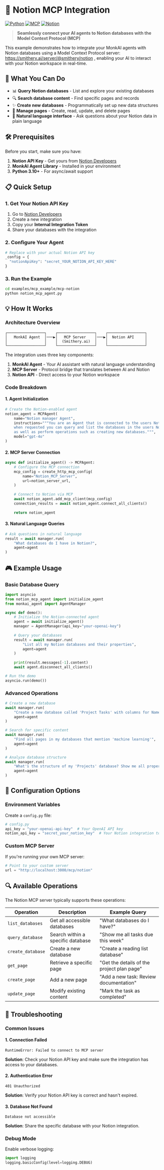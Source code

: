# 🎯 Notion MCP Integration

[![Python](https://img.shields.io/badge/Python-3.10+-blue.svg)](https://python.org)
[![MCP](https://img.shields.io/badge/MCP-Model%20Context%20Protocol-green.svg)](https://modelcontextprotocol.io)
[![Notion](https://img.shields.io/badge/Notion-API-black.svg)](https://developers.notion.com)

> **Seamlessly connect your AI agents to Notion databases with the Model Context Protocol (MCP)**

This example demonstrates how to integrate your MonkAI agents with Notion databases using a Model Context Protocol server: https://smithery.ai/server/@smithery/notion , enabling your AI to interact with your Notion workspace in real-time.

## 🚀 What You Can Do

- 📊 **Query Notion databases** - List and explore your existing databases
- 🔍 **Search database content** - Find specific pages and records
- ✨ **Create new databases** - Programmatically set up new data structures
- 📝 **Manage pages** - Create, read, update, and delete pages
- 🤖 **Natural language interface** - Ask questions about your Notion data in plain language

## 🛠️ Prerequisites

Before you start, make sure you have:

1. **Notion API Key** - Get yours from [Notion Developers](https://developers.notion.com)
2. **MonkAI Agent Library** - Installed in your environment
3. **Python 3.10+** - For async/await support

## 📋 Quick Setup

### 1. Get Your Notion API Key

1. Go to [Notion Developers](https://developers.notion.com)
2. Create a new integration
3. Copy your **Internal Integration Token**
4. Share your databases with the integration

### 2. Configure Your Agent

```python
# Replace with your actual Notion API key
_config = {
  "notionApiKey": "secret_YOUR_NOTION_API_KEY_HERE"
}
```

### 3. Run the Example

```bash
cd examples/mcp_example/mcp-notion
python notion_mcp_agent.py
```

## 💡 How It Works

### Architecture Overview

```
┌─────────────────┐    ┌─────────────────┐    ┌─────────────────┐
│   MonkAI Agent  │───▶│   MCP Server    │───▶│  Notion API     │
│                 │    │  (Smithery.ai)  │    │                 │
└─────────────────┘    └─────────────────┘    └─────────────────┘
```

The integration uses three key components:

1. **MonkAI Agent** - Your AI assistant with natural language understanding
2. **MCP Server** - Protocol bridge that translates between AI and Notion
3. **Notion API** - Direct access to your Notion workspace

### Code Breakdown

#### 1. Agent Initialization

```python
# Create the Notion-enabled agent
notion_agent = MCPAgent(
    name="Notion manager Agent",
    instructions="""You are an Agent that is connected to the users Notion server, 
    when requested you can query and list the databases in the users Notion account 
    as well as perform operations such as creating new databases.""",
    model="gpt-4o"
)
```

#### 2. MCP Server Connection

```python
async def initialize_agent() -> MCPAgent:
    # Configure the MCP connection
    mcp_config = create_http_mcp_config(
        name="Notion_MCP_Server",
        url=notion_server_url,
    )
    
    # Connect to Notion via MCP
    await notion_agent.add_mcp_client(mcp_config)
    connection_results = await notion_agent.connect_all_clients()
    
    return notion_agent
```

#### 3. Natural Language Queries

```python
# Ask questions in natural language
result = await manager.run(
    "What databases do I have in Notion?", 
    agent=agent
)
```

## 🎮 Example Usage

### Basic Database Query

```python
import asyncio
from notion_mcp_agent import initialize_agent
from monkai_agent import AgentManager

async def demo():
    # Initialize the Notion-connected agent
    agent = await initialize_agent()
    manager = AgentManager(api_key="your-openai-key")
    
    # Query your databases
    result = await manager.run(
        "List all my Notion databases and their properties", 
        agent=agent
    )
    
    print(result.messages[-1].content)
    await agent.disconnect_all_clients()

# Run the demo
asyncio.run(demo())
```

### Advanced Operations

```python
# Create a new database
await manager.run(
    "Create a new database called 'Project Tasks' with columns for Name, Status, Due Date, and Priority",
    agent=agent
)

# Search for specific content
await manager.run(
    "Find all pages in my databases that mention 'machine learning'",
    agent=agent
)

# Analyze database structure
await manager.run(
    "What's the structure of my 'Projects' database? Show me all properties and their types",
    agent=agent
)
```

## 🔧 Configuration Options

### Environment Variables

Create a `config.py` file:

```python
# config.py
api_key = "your-openai-api-key"  # Your OpenAI API key
notion_api_key = "secret_your_notion_key"  # Your Notion integration token
```

### Custom MCP Server

If you're running your own MCP server:

```python
# Point to your custom server
url = "http://localhost:3000/mcp/notion"
```

## 🔍 Available Operations

The Notion MCP server typically supports these operations:

| Operation | Description | Example Query |
|-----------|-------------|---------------|
| `list_databases` | Get all accessible databases | "What databases do I have?" |
| `query_database` | Search within a specific database | "Show me all tasks due this week" |
| `create_database` | Create a new database | "Create a reading list database" |
| `get_page` | Retrieve a specific page | "Get the details of the project plan page" |
| `create_page` | Add a new page | "Add a new task: Review documentation" |
| `update_page` | Modify existing content | "Mark the task as completed" |

## 🐛 Troubleshooting

### Common Issues

#### 1. Connection Failed
```
RuntimeError: Failed to connect to MCP server
```
**Solution**: Check your Notion API key and make sure the integration has access to your databases.

#### 2. Authentication Error
```
401 Unauthorized
```
**Solution**: Verify your Notion API key is correct and hasn't expired.

#### 3. Database Not Found
```
Database not accessible
```
**Solution**: Share the specific database with your Notion integration.

### Debug Mode

Enable verbose logging:

```python
import logging
logging.basicConfig(level=logging.DEBUG)
```

